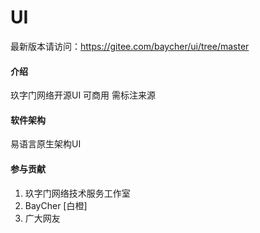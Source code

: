# UI
最新版本请访问：https://gitee.com/baycher/ui/tree/master

#### 介绍
玖字门网络开源UI 可商用 需标注来源

#### 软件架构
易语言原生架构UI

#### 参与贡献

1.  玖字门网络技术服务工作室
2.  BayCher  [白橙]
3.  广大网友

